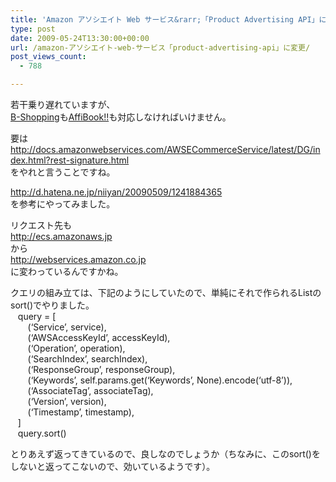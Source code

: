 ```yaml
---
title: 'Amazon アソシエイト Web サービス&rarr;「Product Advertising API」に変更'
type: post
date: 2009-05-24T13:30:00+00:00
url: /amazon-アソシエイト-web-サービス「product-advertising-api」に変更/
post_views_count:
  - 788

---
```

若干乗り遅れていますが、  
<a href="http://b-shopping.appspot.com/product/" target="_blank">B-Shopping</a>も<a href="http://affibook.appspot.com/search/search" target="_blank">AffiBook!!</a>も対応しなければいけません。 

要は  
<http://docs.amazonwebservices.com/AWSECommerceService/latest/DG/index.html?rest-signature.html>  
をやれと言うことですね。 

<http://d.hatena.ne.jp/niiyan/20090509/1241884365>  
を参考にやってみました。 

リクエスト先も  
http://ecs.amazonaws.jp  
から  
http://webservices.amazon.co.jp  
に変わっているんですかね。 

クエリの組み立ては、下記のようにしていたので、単純にそれで作られるListの  
sort()でやりました。  
&nbsp;&nbsp; query = [  
&nbsp;&nbsp;&nbsp;&nbsp;&nbsp;&nbsp; (&#8216;Service&#8217;, service),  
&nbsp;&nbsp;&nbsp;&nbsp;&nbsp;&nbsp; (&#8216;AWSAccessKeyId&#8217;, accessKeyId),  
&nbsp;&nbsp;&nbsp;&nbsp;&nbsp;&nbsp; (&#8216;Operation&#8217;, operation),  
&nbsp;&nbsp;&nbsp;&nbsp;&nbsp;&nbsp; (&#8216;SearchIndex&#8217;, searchIndex),  
&nbsp;&nbsp;&nbsp;&nbsp;&nbsp;&nbsp; (&#8216;ResponseGroup&#8217;, responseGroup),  
&nbsp;&nbsp;&nbsp;&nbsp;&nbsp;&nbsp; (&#8216;Keywords&#8217;, self.params.get(&#8216;Keywords&#8217;, None).encode(&#8216;utf-8&#8217;)),  
&nbsp;&nbsp;&nbsp;&nbsp;&nbsp;&nbsp; (&#8216;AssociateTag&#8217;, associateTag),  
&nbsp;&nbsp;&nbsp;&nbsp;&nbsp;&nbsp; (&#8216;Version&#8217;, version),  
&nbsp;&nbsp;&nbsp;&nbsp;&nbsp;&nbsp; (&#8216;Timestamp&#8217;, timestamp),  
&nbsp;&nbsp; ]  
&nbsp;&nbsp; query.sort() 

とりあえず返ってきているので、良しなのでしょうか（ちなみに、このsort()を  
しないと返ってこないので、効いているようです）。

<a href="http://www.accesstrade.net/at/c.html?rk=01000a410044mz" target="_blank"><img border="0" alt="" src="http://www.accesstrade.net/at/r.html?rk=01000a410044mz" /></a>